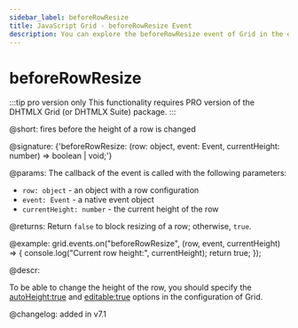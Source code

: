 ```yaml
---
sidebar_label: beforeRowResize
title: JavaScript Grid - beforeRowResize Event 
description: You can explore the beforeRowResize event of Grid in the documentation of the DHTMLX JavaScript UI library. Browse developer guides and API reference, try out code examples and live demos, and download a free 30-day evaluation version of DHTMLX Suite.
---
```


# beforeRowResize

:::tip pro version only 
This functionality requires PRO version of the DHTMLX Grid (or DHTMLX Suite) package.
:::

@short: fires before the height of a row is changed

@signature: {'beforeRowResize: (row: object, event: Event, currentHeight: number) => boolean | void;'}

@params:
The callback of the event is called with the following parameters:
- `row: object` - an object with a row configuration
- `event: Event` - a native event object
- `currentHeight: number` - the current height of the row

@returns:
Return `false` to block resizing of a row; otherwise, `true`.

@example:
grid.events.on("beforeRowResize", (row, event, currentHeight) => {
    console.log("Current row height:", currentHeight);
    return true;
});

@descr:

To be able to change the height of the row, you should specify the [autoHeight:true](grid/api/grid_autoheight_config.md) and [editable:true](grid/api/grid_editable_config.md) options in the configuration of Grid. 

@changelog: added in v7.1
